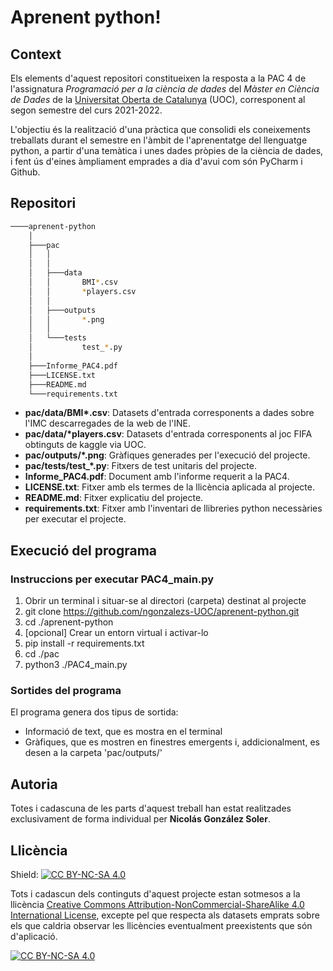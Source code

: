 # Aprenent python!

## Context

Els elements d'aquest repositori constitueixen la resposta a la PAC 4 de l'assignatura *Programació per a la ciència de dades* del *Màster en Ciència de Dades* de la [Universitat Oberta de Catalunya](https://www.uoc.edu/portal/ca/index.html) (UOC), corresponent al segon semestre del curs 2021-2022.

L'objectiu és la realització d'una pràctica que consolidi els coneixements treballats durant el semestre en l'àmbit de l'aprenentatge del llenguatge python, a partir d'una temàtica i unes dades pròpies de la ciència de dades, i fent ús d'eines àmpliament emprades a dia d'avui com són PyCharm i Github.

## Repositori 
```bash
────aprenent-python
    │
    ├───pac
    │   │     
    │   │
    │   ├───data
    │   │       BMI*.csv
    │   │       *players.csv
    │   │
    │   ├───outputs
    │   │       *.png
    │   │
    │   └───tests
    │           test_*.py
    │
    ├───Informe_PAC4.pdf
    ├───LICENSE.txt
    ├───README.md
    └───requirements.txt

```
- **pac/data/BMI\*.csv**: Datasets d'entrada corresponents a dades sobre l'IMC descarregades de la web de l'INE.
- **pac/data/\*players.csv**: Datasets d'entrada corresponents al joc FIFA obtinguts de kaggle via UOC.
- **pac/outputs/\*.png**: Gràfiques generades per l'execució del projecte.
- **pac/tests/test_\*.py**: Fitxers de test unitaris del projecte.
- **Informe_PAC4.pdf**: Document amb l'informe requerit a la PAC4.
- **LICENSE.txt**: Fitxer amb els termes de la llicència aplicada al projecte.
- **README.md**: Fitxer explicatiu del projecte.
- **requirements.txt**: Fitxer amb l'inventari de llibreries python necessàries per executar el projecte.

## Execució del programa

### Instruccions per executar PAC4_main.py

1. Obrir un terminal i situar-se al directori (carpeta) destinat al projecte
2. git clone https://github.com/ngonzalezs-UOC/aprenent-python.git
3. cd ./aprenent-python
4. \[opcional] Crear un entorn virtual i activar-lo
5. pip install -r requirements.txt
6. cd ./pac
7. python3 ./PAC4_main.py

### Sortides del programa

El programa genera dos tipus de sortida:
- Informació de text, que es mostra en el terminal
- Gràfiques, que es mostren en finestres emergents i, addicionalment, es desen a la carpeta 'pac/outputs/'

## Autoria

Totes i cadascuna de les parts d'aquest treball han estat realitzades exclusivament de forma individual per **Nicolás González Soler**.

## Llicència

Shield: [![CC BY-NC-SA 4.0][cc-by-nc-sa-shield]][cc-by-nc-sa]

Tots i cadascun dels continguts d'aquest projecte estan sotmesos a la llicència
[Creative Commons Attribution-NonCommercial-ShareAlike 4.0 International License][cc-by-nc-sa], excepte pel que respecta als datasets emprats sobre els que caldria observar les llicències eventualment preexistents que són d'aplicació.

[![CC BY-NC-SA 4.0][cc-by-nc-sa-image]][cc-by-nc-sa]

[cc-by-nc-sa]: http://creativecommons.org/licenses/by-nc-sa/4.0/
[cc-by-nc-sa-image]: https://licensebuttons.net/l/by-nc-sa/4.0/88x31.png
[cc-by-nc-sa-shield]: https://img.shields.io/badge/License-CC%20BY--NC--SA%204.0-lightgrey.svg
